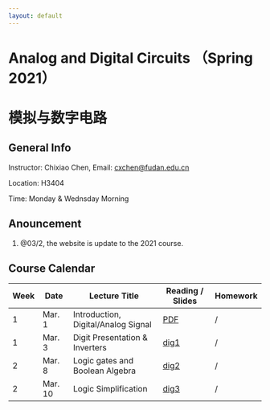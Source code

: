 ```yaml
---
layout: default
---
```


# Analog and Digital Circuits （Spring 2021）
# 模拟与数字电路

## General Info

Instructor: Chixiao Chen, 
Email: cxchen@fudan.edu.cn

Location: H3404

Time: Monday & Wednsday Morning


## Anouncement
1. @03/2, the website is update to the 2021 course.

## Course Calendar

 Week | Date | Lecture Title | Reading / Slides | Homework|
 ---- |  ---- |-----|-----|----|
1| Mar. 1 | Introduction, Digital/Analog Signal | [PDF](./cktlec01.pdf)  | / |
1| Mar. 3 | Digit Presentation & Inverters | [dig1](./cktlec02.pdf)  | / |
2| Mar. 8 | Logic gates and Boolean Algebra | [dig2](./cktlec03.pdf)  | / |
2| Mar. 10 | Logic Simplification | [dig3](./cktlec04.pdf)  | / |
